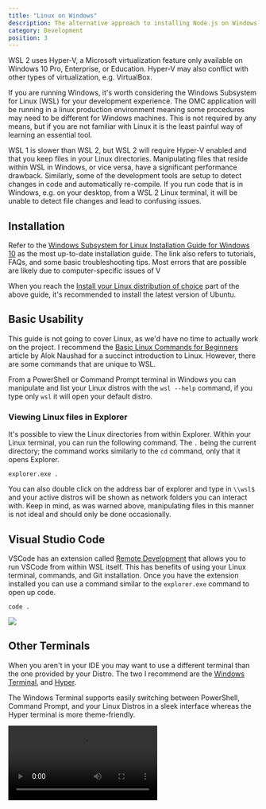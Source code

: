 ```yaml
---
title: "Linux on Windows"
description: The alternative approach to installing Node.js on Windows using WSL.
category: Development
position: 3
---
```


<alert type="warning">
WSL 2 uses Hyper-V, a Microsoft virtualization feature only available on Windows 10 Pro, Enterprise, or Education. Hyper-V may also conflict with other types of virtualization, e.g. VirtualBox.
</alert>

If you are running Windows, it's worth considering the Windows Subsystem for Linux (WSL) for your development experience. The OMC application will be running in a linux production environment meaning some procedures may need to be different for Windows machines. This is not required by any means, but if you are not familiar with Linux it is the least painful way of learning an essential tool.

WSL 1 is slower than WSL 2, but WSL 2 will require Hyper-V enabled and that you keep files in your Linux directories. Manipulating files that reside within WSL in Windows, or vice versa, have a significant performance drawback. Similarly, some of the development tools are setup to detect changes in code and automatically re-compile. If you run code that is in Windows, e.g. on your desktop, from a WSL 2 Linux terminal, it will be unable to detect file changes and lead to confusing issues.

## Installation

Refer to the [Windows Subsystem for Linux Installation Guide for Windows 10](https://docs.microsoft.com/en-us/windows/wsl/install-win10) as the most up-to-date installation guide. The link also refers to tutorials, FAQs, and some basic troubleshooting tips. Most errors that are possible are likely due to computer-specific issues of V

When you reach the [Install your Linux distribution of choice](https://docs.microsoft.com/en-us/windows/wsl/install-win10#install-your-linux-distribution-of-choice) part of the above guide, it's recommended to install the latest version of Ubuntu.

## Basic Usability

This guide is not going to cover Linux, as we'd have no time to actually work on the project. I recommend the [Basic Linux Commands for Beginners](https://maker.pro/linux/tutorial/basic-linux-commands-for-beginners) article by Alok Naushad for a succinct introduction to Linux. However, there are some commands that are unique to WSL.

From a PowerShell or Command Prompt terminal in Windows you can manipulate and list your Linux distros with the `wsl --help` command, if you type only `wsl` it will open your default distro.

### Viewing Linux files in Explorer

It's possible to view the Linux directories from within Explorer. Within your Linux terminal, you can run the following command. The `.` being the current directory; the command works similarly to the `cd` command, only that it opens Explorer.

```
explorer.exe .
```

You can also double click on the address bar of explorer and type in `\\wsl$` and your active distros will be shown as network folders you can interact with. Keep in mind, as was warned above, manipulating files in this manner is not ideal and should only be done occasionally.

## Visual Studio Code

VSCode has an extension called [Remote Development](https://marketplace.visualstudio.com/items?itemName=ms-vscode-remote.vscode-remote-extensionpack) that allows you to run VSCode from within WSL itself. This has benefits of using your Linux terminal, commands, and Git installation. Once you have the extension installed you can use a command similar to the `explorer.exe` command to open up code.

```
code .
```

<img src="https://microsoft.github.io/vscode-remote-release/images/remote-wsl-open-code.gif" />

## Other Terminals

When you aren't in your IDE you may want to use a different terminal than the one provided by your Distro. The two I recommend are the [Windows Terminal](https://www.microsoft.com/en-us/p/windows-terminal/9n0dx20hk701?activetab=pivot:overviewtab), and [Hyper](https://hyper.is/).

The Windows Terminal supports easily switching between PowerShell, Command Prompt, and your Linux Distros in a sleek interface whereas the Hyper terminal is more theme-friendly.

<video controls="controls">
  <source src="./videos/terminal.webm" type="video/webm">
</video>

[^1]: Hyper terminal running a compiler for documentation.
